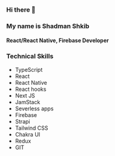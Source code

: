### Hi there 👋
### My name is Shadman Shkib
#### React/React Native, Firebase Developer


### Technical Skills
- TypeScript
- React
- React Native
- React hooks
- Next JS
- JamStack
- Severless apps
- Firebase
- Strapi
- Tailwind CSS
- Chakra UI
- Redux
- GIT


